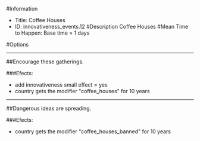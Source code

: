 #Information
 - Title: Coffee Houses
 - ID: innovativeness_events.12
#Description
Coffee Houses
#Mean Time to Happen:
Base time = 1 days

#Options

___
##Encourage these gatherings.

###Efects:<ul><li>add innovativeness small effect = yes</li><li>country gets the modifier "coffee_houses" for 10 years</li></ul>

___
##Dangerous ideas are spreading.

###Efects:<ul><li>country gets the modifier "coffee_houses_banned" for 10 years</li></ul>

